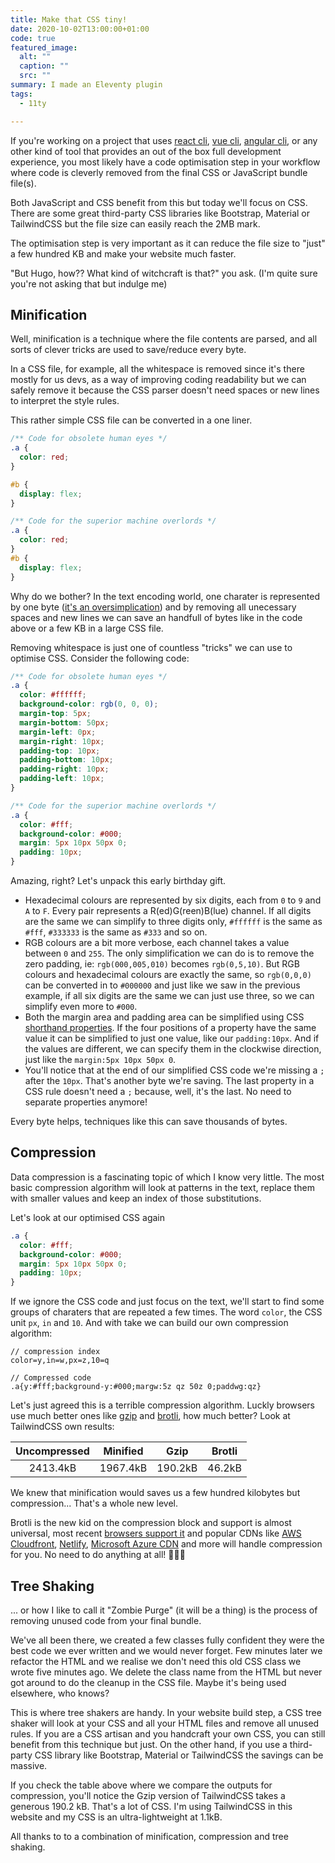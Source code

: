 ```yaml
---
title: Make that CSS tiny!
date: 2020-10-02T13:00:00+01:00
code: true
featured_image:
  alt: ""
  caption: ""
  src: ""
summary: I made an Eleventy plugin
tags:
  - 11ty

---
```

If you're working on a project that uses [react cli](https://create-react-app.dev/), [vue cli](https://cli.vuejs.org/), [angular cli](https://cli.angular.io/), or any other kind of tool that provides an out of the box full development experience, you most likely have a code optimisation step in your workflow where code is cleverly removed from the final CSS or JavaScript bundle file(s).

Both JavaScript and CSS benefit from this but today we'll focus on CSS. There are some great third-party CSS libraries like Bootstrap, Material or TailwindCSS but the file size can easily reach the 2MB mark.

The optimisation step is very important as it can reduce the file size to "just" a few hundred KB and make your website much faster.

"But Hugo, how?? What kind of witchcraft is that?" you ask. (I'm quite sure you're not asking that but indulge me)

## Minification

Well, minification is a technique where the file contents are parsed, and all sorts of clever tricks are used to save/reduce every byte.

In a CSS file, for example, all the whitespace is removed since it's there mostly for us devs, as a way of improving coding readability but we can safely remove it because the CSS parser doesn't need spaces or new lines to interpret the style rules.

This rather simple CSS file can be converted in a one liner.

```css
/** Code for obsolete human eyes */
.a {
  color: red;
}

#b {
  display: flex;
}
```

```css
/** Code for the superior machine overlords */
.a {
  color: red;
}
#b {
  display: flex;
}
```

Why do we bother? In the text encoding world, one charater is represented by one byte ([it's an oversimplication](https://en.wikipedia.org/wiki/ASCII])) and by removing all unecessary spaces and new lines we can save an handfull of bytes like in the code above or a few KB in a large CSS file.

Removing whitespace is just one of countless "tricks" we can use to optimise CSS. Consider the following code:

```css
/** Code for obsolete human eyes */
.a {
  color: #ffffff;
  background-color: rgb(0, 0, 0);
  margin-top: 5px;
  margin-bottom: 50px;
  margin-left: 0px;
  margin-right: 10px;
  padding-top: 10px;
  padding-bottom: 10px;
  padding-right: 10px;
  padding-left: 10px;
}
```

```css
/** Code for the superior machine overlords */
.a {
  color: #fff;
  background-color: #000;
  margin: 5px 10px 50px 0;
  padding: 10px;
}
```

Amazing, right? Let's unpack this early birthday gift.

- Hexadecimal colours are represented by six digits, each from `0` to `9` and `A` to `F`. Every pair represents a R(ed)G(reen)B(lue) channel. If all digits are the same we can simplify to three digits only, `#ffffff` is the same as `#fff`, `#333333` is the same as `#333` and so on.
- RGB colours are a bit more verbose, each channel takes a value between `0` and `255`. The only simplification we can do is to remove the zero padding, ie: `rgb(000,005,010)` becomes `rgb(0,5,10)`. But RGB colours and hexadecimal colours are exactly the same, so `rgb(0,0,0)` can be converted in to `#000000` and just like we saw in the previous example, if all six digits are the same we can just use three, so we can simplify even more to `#000`.
- Both the margin area and padding area can be simplified using CSS [shorthand properties](https://developer.mozilla.org/en-US/docs/Web/CSS/Shorthand_properties). If the four positions of a property have the same value it can be simplified to just one value, like our `padding:10px`. And if the values are different, we can specify them in the clockwise direction, just like the `margin:5px 10px 50px 0`.
- You'll notice that at the end of our simplified CSS code we're missing a `;` after the `10px`. That's another byte we're saving. The last property in a CSS rule doesn't need a `;` because, well, it's the last. No need to separate properties anymore!

Every byte helps, techniques like this can save thousands of bytes.

## Compression

Data compression is a fascinating topic of which I know very little. The most basic compression algorithm will look at patterns in the text, replace them with smaller values and keep an index of those substitutions.

Let's look at our optimised CSS again

```css
.a {
  color: #fff;
  background-color: #000;
  margin: 5px 10px 50px 0;
  padding: 10px;
}
```

If we ignore the CSS code and just focus on the text, we'll start to find some groups of charaters that are repeated a few times. The word `color`, the CSS unit `px`, `in` and `10`. And with take we can build our own compression algorithm:

```text
// compression index
color=y,in=w,px=z,10=q
```

```text
// Compressed code
.a{y:#fff;background-y:#000;margw:5z qz 50z 0;paddwg:qz}
```

Let's just agreed this is a terrible compression algorithm. Luckly browsers use much better ones like [gzip](https://www.gnu.org/software/gzip/) and [brotli](https://github.com/google/brotli), how much better? Look at TailwindCSS own results:

| Uncompressed | Minified |  Gzip   | Brotli |
| :----------: | :------: | :-----: | :----: |
|   2413.4kB   | 1967.4kB | 190.2kB | 46.2kB |

We knew that minification would saves us a few hundred kilobytes but compression... That's a whole new level.

Brotli is the new kid on the compression block and support is almost universal, most recent [browsers support it](https://www.caniuse.com/brotli) and popular CDNs like [AWS Cloudfront](https://aws.amazon.com/cloudfront/), [Netlify](https://www.netlify.com/), [Microsoft Azure CDN](https://azure.microsoft.com/en-us/services/cdn/) and more will handle compression for you. No need to do anything at all! 🎉🎉🎉

## Tree Shaking

... or how I like to call it "Zombie Purge" (it will be a thing) is the process of removing unused code from your final bundle.

We've all been there, we created a few classes fully confident they were the best code we ever written and we would never forget. Few minutes later we refactor the HTML and we realise we don't need this old CSS class we wrote five minutes ago.
We delete the class name from the HTML but never got around to do the cleanup in the CSS file. Maybe it's being used elsewhere, who knows?

This is where tree shakers are handy. In your website build step, a CSS tree shaker will look at your CSS and all your HTML files and remove all unused rules. If you are a CSS artisan and you handcraft your own CSS, you can still benefit from this technique but just. On the other hand, if you use a third-party CSS library like Bootstrap, Material or TailwindCSS the savings can be massive.

If you check the table above where we compare the outputs for compression, you'll notice the Gzip version of TailwindCSS takes a generous 190.2 kB. That's a lot of CSS. I'm using TailwindCSS in this website and my CSS is an ultra-lightweight at 1.1kB.

All thanks to to a combination of minification, compression and tree shaking.

